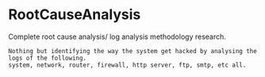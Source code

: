 # RootCauseAnalysis
Complete root cause analysis/ log analysis methodology research.
```
Nothing but identifying the way the system get hacked by analysing the logs of the following.
system, network, router, firewall, http server, ftp, smtp, etc all.
```
